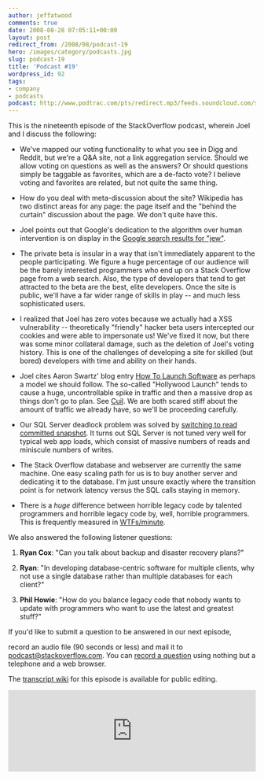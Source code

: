 ```yaml
---
author: jeffatwood
comments: true
date: 2008-08-28 07:05:11+00:00
layout: post
redirect_from: /2008/08/podcast-19
hero: /images/category/podcasts.jpg
slug: podcast-19
title: 'Podcast #19'
wordpress_id: 92
tags:
- company
- podcasts
podcast: http://www.podtrac.com/pts/redirect.mp3/feeds.soundcloud.com/stream/14378324-stack-exchange-stack-overflow-podcast-59.mp3
---
```


This is the nineteenth episode of the StackOverflow podcast, wherein Joel and I discuss the following:






  * We've mapped our voting functionality to what you see in Digg and Reddit, but we're a Q&A site, not a link aggregation service. Should we allow voting on questions as well as the answers? Or should questions simply be taggable as favorites, which are a de-facto vote? I believe voting and favorites are related, but not quite the same thing.  



  * How do you deal with meta-discussion about the site? Wikipedia has two distinct areas for any page: the page itself and the "behind the curtain" discussion about the page. We don't quite have this.  



  * Joel points out that Google's dedication to the algorithm over human intervention is on display in the [Google search results for "jew"](http://www.google.com/search?q=jew).


  * The private beta is insular in a way that isn't immediately apparent to the people participating. We figure a huge percentage of our audience will be the barely interested programmers who end up on a Stack Overflow page from a web search. Also, the type of developers that tend to get attracted to the beta are the best, elite developers. Once the site is public, we'll have a far wider range of skills in play -- and much less sophisticated users.  



  * I realized that Joel has zero votes because we actually had a XSS vulnerability -- theoretically "friendly" hacker beta users intercepted our cookies and were able to impersonate us! We've fixed it now, but there was some minor collateral damage, such as the deletion of Joel's voting history. This is one of the challenges of developing a site for skilled (but bored) developers with time and ability on their hands. 


  * Joel cites Aaron Swartz' blog entry [How To Launch Software](http://www.aaronsw.com/weblog/howtolaunch) as perhaps a model we should follow. The so-called "Hollywood Launch" tends to cause a huge, uncontrollable spike in traffic and then a massive drop as things don't go to plan. See [Cuil](http://www.cuil.com/). We are both scared stiff about the amount of traffic we already have, so we'll be proceeding carefully.


  * Our SQL Server deadlock problem was solved by [switching to read committed snapshot](http://www.codinghorror.com/blog/archives/001166.html). It turns out SQL Server is not tuned very well for typical web app loads, which consist of massive numbers of reads and miniscule numbers of writes.


  * The Stack Overflow database and webserver are currently the same machine. One easy scaling path for us is to buy another server and dedicating it to the database. I'm just unsure exactly where the transition point is for network latency versus the SQL calls staying in memory.


  * There is a _huge_ difference between horrible legacy code by talented programmers and horrible legacy code by, well, horrible programmers. This is frequently measured in [WTFs/minute](http://www.osnews.com/images/comics/wtfm.jpg).





We also answered the following listener questions:






  1. **Ryan Cox**: "Can you talk about backup and disaster recovery plans?"



  2. **Ryan**: "In developing database-centric software for multiple clients, why not use a single database rather than multiple databases for each client?"



  3. **Phil Howie**: "How do you balance legacy code that nobody wants to update with programmers who want to use the latest and greatest stuff?"






If you'd like to submit a question to be answered in our next episode,  

record an audio file (90 seconds or less) and mail it to [podcast@stackoverflow.com](mailto:podcast@stackoverflow.com). You can [record a question](http://blog.stackoverflow.com/index.php/2008/05/recording-podcast-questions-using-your-telephone/) using nothing but a telephone and a web browser.





The [transcript wiki](http://stackoverflow.fogbugz.com/default.asp?W24218) for this episode is available for public editing.

<iframe width="100%" height="166" scrolling="no" frameborder="no" src="https://w.soundcloud.com/player/?url=https%3A//api.soundcloud.com/tracks/14378324&amp;color=ff5500&amp;auto_play=false&amp;hide_related=false&amp;show_comments=true&amp;show_user=true&amp;show_reposts=false"></iframe>
